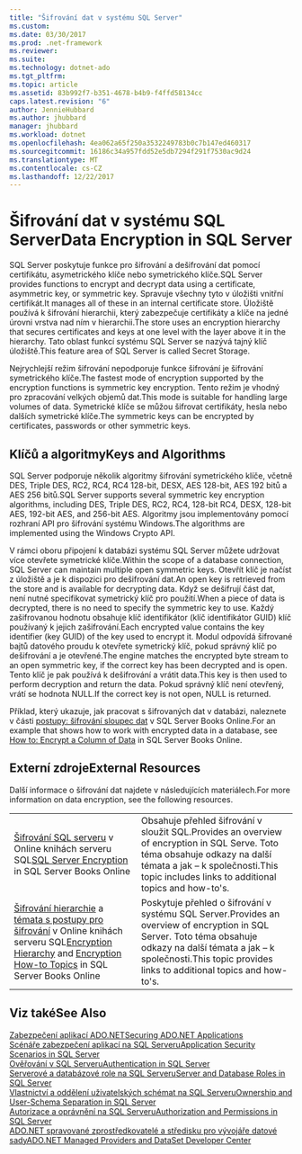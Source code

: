 ```yaml
---
title: "Šifrování dat v systému SQL Server"
ms.custom: 
ms.date: 03/30/2017
ms.prod: .net-framework
ms.reviewer: 
ms.suite: 
ms.technology: dotnet-ado
ms.tgt_pltfrm: 
ms.topic: article
ms.assetid: 83b992f7-b351-4678-b4b9-f4ffd58134cc
caps.latest.revision: "6"
author: JennieHubbard
ms.author: jhubbard
manager: jhubbard
ms.workload: dotnet
ms.openlocfilehash: 4ea062a65f250a3532249783b0c7b147ed460317
ms.sourcegitcommit: 16186c34a957fdd52e5db7294f291f7530ac9d24
ms.translationtype: MT
ms.contentlocale: cs-CZ
ms.lasthandoff: 12/22/2017
---
```

# <a name="data-encryption-in-sql-server"></a><span data-ttu-id="78de5-102">Šifrování dat v systému SQL Server</span><span class="sxs-lookup"><span data-stu-id="78de5-102">Data Encryption in SQL Server</span></span>
<span data-ttu-id="78de5-103">SQL Server poskytuje funkce pro šifrování a dešifrování dat pomocí certifikátu, asymetrického klíče nebo symetrického klíče.</span><span class="sxs-lookup"><span data-stu-id="78de5-103">SQL Server provides functions to encrypt and decrypt data using a certificate, asymmetric key, or symmetric key.</span></span> <span data-ttu-id="78de5-104">Spravuje všechny tyto v úložišti vnitřní certifikát.</span><span class="sxs-lookup"><span data-stu-id="78de5-104">It manages all of these in an internal certificate store.</span></span> <span data-ttu-id="78de5-105">Úložiště používá k šifrování hierarchii, který zabezpečuje certifikáty a klíče na jedné úrovni vrstva nad ním v hierarchii.</span><span class="sxs-lookup"><span data-stu-id="78de5-105">The store uses an encryption hierarchy that secures certificates and keys at one level with the layer above it in the hierarchy.</span></span> <span data-ttu-id="78de5-106">Tato oblast funkcí systému SQL Server se nazývá tajný klíč úložiště.</span><span class="sxs-lookup"><span data-stu-id="78de5-106">This feature area of SQL Server is called Secret Storage.</span></span>  
  
 <span data-ttu-id="78de5-107">Nejrychlejší režim šifrování nepodporuje funkce šifrování je šifrování symetrického klíče.</span><span class="sxs-lookup"><span data-stu-id="78de5-107">The fastest mode of encryption supported by the encryption functions is symmetric key encryption.</span></span> <span data-ttu-id="78de5-108">Tento režim je vhodný pro zpracování velkých objemů dat.</span><span class="sxs-lookup"><span data-stu-id="78de5-108">This mode is suitable for handling large volumes of data.</span></span> <span data-ttu-id="78de5-109">Symetrické klíče se můžou šifrovat certifikáty, hesla nebo dalších symetrické klíče.</span><span class="sxs-lookup"><span data-stu-id="78de5-109">The symmetric keys can be encrypted by certificates, passwords or other symmetric keys.</span></span>  
  
## <a name="keys-and-algorithms"></a><span data-ttu-id="78de5-110">Klíčů a algoritmy</span><span class="sxs-lookup"><span data-stu-id="78de5-110">Keys and Algorithms</span></span>  
 <span data-ttu-id="78de5-111">SQL Server podporuje několik algoritmy šifrování symetrického klíče, včetně DES, Triple DES, RC2, RC4, RC4 128-bit, DESX, AES 128-bit, AES 192 bitů a AES 256 bitů.</span><span class="sxs-lookup"><span data-stu-id="78de5-111">SQL Server supports several symmetric key encryption algorithms, including DES, Triple DES, RC2, RC4, 128-bit RC4, DESX, 128-bit AES, 192-bit AES, and 256-bit AES.</span></span> <span data-ttu-id="78de5-112">Algoritmy jsou implementovány pomocí rozhraní API pro šifrování systému Windows.</span><span class="sxs-lookup"><span data-stu-id="78de5-112">The algorithms are implemented using the Windows Crypto API.</span></span>  
  
 <span data-ttu-id="78de5-113">V rámci oboru připojení k databázi systému SQL Server můžete udržovat více otevřete symetrické klíče.</span><span class="sxs-lookup"><span data-stu-id="78de5-113">Within the scope of a database connection, SQL Server can maintain multiple open symmetric keys.</span></span> <span data-ttu-id="78de5-114">Otevřít klíč je načíst z úložiště a je k dispozici pro dešifrování dat.</span><span class="sxs-lookup"><span data-stu-id="78de5-114">An open key is retrieved from the store and is available for decrypting data.</span></span> <span data-ttu-id="78de5-115">Když se dešifrují část dat, není nutné specifikovat symetrický klíč pro použití.</span><span class="sxs-lookup"><span data-stu-id="78de5-115">When a piece of data is decrypted, there is no need to specify the symmetric key to use.</span></span> <span data-ttu-id="78de5-116">Každý zašifrovanou hodnotu obsahuje klíč identifikátor (klíč identifikátor GUID) klíč používaný k jejich zašifrování.</span><span class="sxs-lookup"><span data-stu-id="78de5-116">Each encrypted value contains the key identifier (key GUID) of the key used to encrypt it.</span></span> <span data-ttu-id="78de5-117">Modul odpovídá šifrované bajtů datového proudu k otevřete symetrický klíč, pokud správný klíč po dešifrování a je otevřené.</span><span class="sxs-lookup"><span data-stu-id="78de5-117">The engine matches the encrypted byte stream to an open symmetric key, if the correct key has been decrypted and is open.</span></span> <span data-ttu-id="78de5-118">Tento klíč je pak používá k dešifrování a vrátit data.</span><span class="sxs-lookup"><span data-stu-id="78de5-118">This key is then used to perform decryption and return the data.</span></span> <span data-ttu-id="78de5-119">Pokud správný klíč není otevřený, vrátí se hodnota NULL.</span><span class="sxs-lookup"><span data-stu-id="78de5-119">If the correct key is not open, NULL is returned.</span></span>  
  
 <span data-ttu-id="78de5-120">Příklad, který ukazuje, jak pracovat s šifrovaných dat v databázi, naleznete v části [postupy: šifrování sloupec dat](http://go.microsoft.com/fwlink/?LinkID=128559) v SQL Server Books Online.</span><span class="sxs-lookup"><span data-stu-id="78de5-120">For an example that shows how to work with encrypted data in a database, see [How to: Encrypt a Column of Data](http://go.microsoft.com/fwlink/?LinkID=128559) in SQL Server Books Online.</span></span>  
  
## <a name="external-resources"></a><span data-ttu-id="78de5-121">Externí zdroje</span><span class="sxs-lookup"><span data-stu-id="78de5-121">External Resources</span></span>  
 <span data-ttu-id="78de5-122">Další informace o šifrování dat najdete v následujících materiálech.</span><span class="sxs-lookup"><span data-stu-id="78de5-122">For more information on data encryption, see the following resources.</span></span>  
  
|||  
|-|-|  
|<span data-ttu-id="78de5-123">[Šifrování SQL serveru](http://msdn.microsoft.com/library/bb510663.aspx) v Online knihách serveru SQL</span><span class="sxs-lookup"><span data-stu-id="78de5-123">[SQL Server Encryption](http://msdn.microsoft.com/library/bb510663.aspx) in SQL Server Books Online</span></span>|<span data-ttu-id="78de5-124">Obsahuje přehled šifrování v sloužit SQL.</span><span class="sxs-lookup"><span data-stu-id="78de5-124">Provides an overview of encryption in SQL Serve.</span></span> <span data-ttu-id="78de5-125">Toto téma obsahuje odkazy na další témata a jak – k společnosti.</span><span class="sxs-lookup"><span data-stu-id="78de5-125">This topic includes links to additional topics and how-to's.</span></span>|  
|<span data-ttu-id="78de5-126">[Šifrování hierarchie](http://msdn.microsoft.com/library/ms189586.aspx) a [témata s postupy pro šifrování](http://msdn.microsoft.com/library/aa337557.aspx) v Online knihách serveru SQL</span><span class="sxs-lookup"><span data-stu-id="78de5-126">[Encryption Hierarchy](http://msdn.microsoft.com/library/ms189586.aspx) and [Encryption How-to Topics](http://msdn.microsoft.com/library/aa337557.aspx) in SQL Server Books Online</span></span>|<span data-ttu-id="78de5-127">Poskytuje přehled o šifrování v systému SQL Server.</span><span class="sxs-lookup"><span data-stu-id="78de5-127">Provides an overview of encryption in SQL Server.</span></span> <span data-ttu-id="78de5-128">Toto téma obsahuje odkazy na další témata a jak – k společnosti.</span><span class="sxs-lookup"><span data-stu-id="78de5-128">This topic provides links to additional topics and how-to's.</span></span>|  
  
## <a name="see-also"></a><span data-ttu-id="78de5-129">Viz také</span><span class="sxs-lookup"><span data-stu-id="78de5-129">See Also</span></span>  
 [<span data-ttu-id="78de5-130">Zabezpečení aplikací ADO.NET</span><span class="sxs-lookup"><span data-stu-id="78de5-130">Securing ADO.NET Applications</span></span>](../../../../../docs/framework/data/adonet/securing-ado-net-applications.md)  
 [<span data-ttu-id="78de5-131">Scénáře zabezpečení aplikací na SQL Serveru</span><span class="sxs-lookup"><span data-stu-id="78de5-131">Application Security Scenarios in SQL Server</span></span>](../../../../../docs/framework/data/adonet/sql/application-security-scenarios-in-sql-server.md)  
 [<span data-ttu-id="78de5-132">Ověřování v SQL Serveru</span><span class="sxs-lookup"><span data-stu-id="78de5-132">Authentication in SQL Server</span></span>](../../../../../docs/framework/data/adonet/sql/authentication-in-sql-server.md)  
 [<span data-ttu-id="78de5-133">Serverové a databázové role na SQL Serveru</span><span class="sxs-lookup"><span data-stu-id="78de5-133">Server and Database Roles in SQL Server</span></span>](../../../../../docs/framework/data/adonet/sql/server-and-database-roles-in-sql-server.md)  
 [<span data-ttu-id="78de5-134">Vlastnictví a oddělení uživatelských schémat na SQL Serveru</span><span class="sxs-lookup"><span data-stu-id="78de5-134">Ownership and User-Schema Separation in SQL Server</span></span>](../../../../../docs/framework/data/adonet/sql/ownership-and-user-schema-separation-in-sql-server.md)  
 [<span data-ttu-id="78de5-135">Autorizace a oprávnění na SQL Serveru</span><span class="sxs-lookup"><span data-stu-id="78de5-135">Authorization and Permissions in SQL Server</span></span>](../../../../../docs/framework/data/adonet/sql/authorization-and-permissions-in-sql-server.md)  
 [<span data-ttu-id="78de5-136">ADO.NET spravované zprostředkovatelé a středisku pro vývojáře datové sady</span><span class="sxs-lookup"><span data-stu-id="78de5-136">ADO.NET Managed Providers and DataSet Developer Center</span></span>](http://go.microsoft.com/fwlink/?LinkId=217917)
